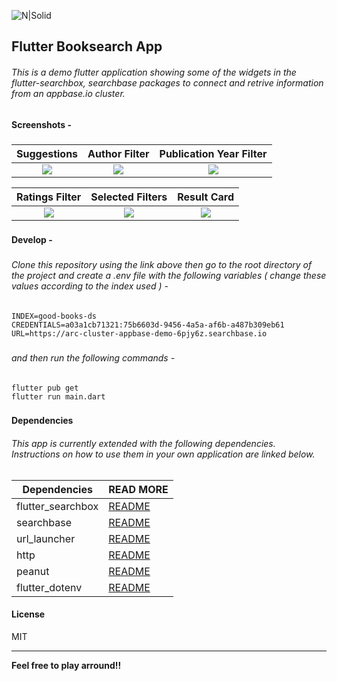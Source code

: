 ![N|Solid](https://dashboard.appbase.io/static/images/appbase.svg)

## Flutter Booksearch App
###### This is a demo flutter application showing some of the widgets in the flutter-searchbox, searchbase packages to connect and retrive information from an appbase.io cluster.
###
#### Screenshots -
###

 Suggestions             |  Author Filter            |  Publication Year Filter
:-------------------------:|:-------------------------:|:-------------------------:
![](https://www.dropbox.com/s/uvto2oucd72swha/SC2.png?raw=1)  |  ![](https://www.dropbox.com/s/37ihp992nvkocbp/SC4.png?raw=1)  |  ![](https://www.dropbox.com/s/8dgcfdogjxp356m/SC5.png?raw=1)

 Ratings Filter             |  Selected Filters             |  Result Card
:-------------------------:|:-------------------------:|:-------------------------:
![](https://www.dropbox.com/s/f9bpf9vyriszhrb/SC6.png?raw=1)  |  ![](https://www.dropbox.com/s/0jgfy4qk0ys757x/SC3.png?raw=1)  |  ![](https://www.dropbox.com/s/abc2sqhguxk2704/SC1.png?raw=1)

###
#### Develop -
###

###### Clone this repository using the link above then go to the root directory of the project and create a .env file with the following variables ( change these values according to the index used ) -
###
```
INDEX=good-books-ds
CREDENTIALS=a03a1cb71321:75b6603d-9456-4a5a-af6b-a487b309eb61
URL=https://arc-cluster-appbase-demo-6pjy6z.searchbase.io
```
###

###### and then run the following commands -
###
```
flutter pub get
flutter run main.dart
```
###

#### Dependencies

###### This app is currently extended with the following dependencies. Instructions on how to use them in your own application are linked below.

| Dependencies | READ MORE |
| ------ | ------ |
| flutter_searchbox | [README](https://pub.dev/packages/flutter_searchbox) |
| searchbase | [README](https://pub.dev/packages/searchbase) |
| url_launcher | [README](https://pub.dev/packages/url_launcher) |
| http | [README](https://pub.dev/packages/http) |
| peanut | [README](https://pub.dev/packages/peanut) |
| flutter_dotenv | [README](https://pub.dev/packages/flutter_dotenv) |


#### License

MIT

-----------

**Feel free to play arround!!**

